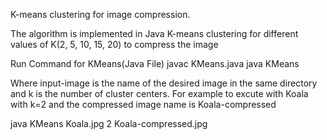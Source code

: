 K-means clustering for image compression.

The algorithm is implemented in Java
K-means clustering for different values of K(2, 5, 10, 15, 20) to compress the image

Run Command for KMeans(Java File)
javac KMeans.java
java KMeans <input-image> <k> <output-image>

Where input-image is the name of the desired image in the same directory and k is the number of cluster centers.
For example to excute with Koala with k=2 and the compressed image name is Koala-compressed 

java KMeans Koala.jpg 2 Koala-compressed.jpg
